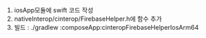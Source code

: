 1. iosApp모듈에 swift 코드 작성 
2. nativeInterop/cinterop/FirebaseHelper.h에 함수 추가
3. 빌드 : ./gradlew :composeApp:cinteropFirebaseHelperIosArm64